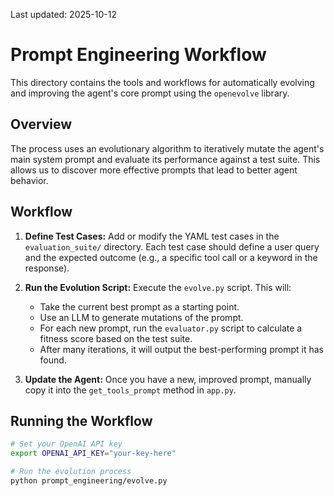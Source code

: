 Last updated: 2025-10-12

# Prompt Engineering Workflow

This directory contains the tools and workflows for automatically evolving and improving the agent's core prompt using the `openevolve` library.

## Overview

The process uses an evolutionary algorithm to iteratively mutate the agent's main system prompt and evaluate its performance against a test suite. This allows us to discover more effective prompts that lead to better agent behavior.

## Workflow

1. **Define Test Cases:**
    Add or modify the YAML test cases in the `evaluation_suite/` directory. Each test case should define a user query and the expected outcome (e.g., a specific tool call or a keyword in the response).

2. **Run the Evolution Script:**
    Execute the `evolve.py` script. This will:
    - Take the current best prompt as a starting point.
    - Use an LLM to generate mutations of the prompt.
    - For each new prompt, run the `evaluator.py` script to calculate a fitness score based on the test suite.
    - After many iterations, it will output the best-performing prompt it has found.

3. **Update the Agent:**
    Once you have a new, improved prompt, manually copy it into the `get_tools_prompt` method in `app.py`.

## Running the Workflow

```bash
# Set your OpenAI API key
export OPENAI_API_KEY="your-key-here"

# Run the evolution process
python prompt_engineering/evolve.py
```

